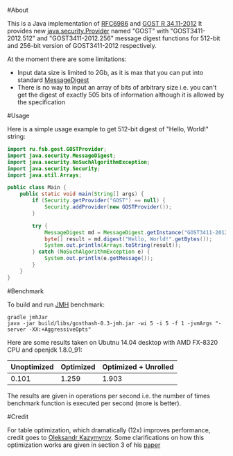#About

This is a Java implementation of [RFC6986](https://tools.ietf.org/html/rfc6986) and
[GOST R 34.11-2012](http://protect.gost.ru/document.aspx?control=7&baseC=6&page=1&month=6&year=-1&search=&id=180209)
It provides new [java.security.Provider](http://docs.oracle.com/javase/8/docs/api/java/security/Provider.html) named "GOST"
with "GOST3411-2012.512" and "GOST3411-2012.256" message digest functions for 512-bit and 256-bit version of GOST3411-2012
respectively.

At the moment there are some limitations:

* Input data size is limited to 2Gb, as it is max that you can put into standard [MessageDigest](http://docs.oracle.com/javase/8/docs/api/java/security/MessageDigest.html)
* There is no way to input an array of bits of arbitrary size i.e. you can't get the digest of exactly 505 bits of information although it is allowed by the specification

#Usage

Here is a simple usage example to get 512-bit digest of "Hello, World!" string:

```java
import ru.fsb.gost.GOSTProvider;
import java.security.MessageDigest;
import java.security.NoSuchAlgorithmException;
import java.security.Security;
import java.util.Arrays;

public class Main {
    public static void main(String[] args) {
        if (Security.getProvider("GOST") == null) {
            Security.addProvider(new GOSTProvider());
        }

        try {
            MessageDigest md = MessageDigest.getInstance("GOST3411-2012.512");
            byte[] result = md.digest("Hello, World!".getBytes());
            System.out.println(Arrays.toString(result));
        } catch (NoSuchAlgorithmException e) {
            System.out.println(e.getMessage());
        }
    }
}
```

#Benchmark

To build and run [JMH](http://openjdk.java.net/projects/code-tools/jmh/) benchmark:

    gradle jmhJar
    java -jar build/libs/gosthash-0.3-jmh.jar -wi 5 -i 5 -f 1 -jvmArgs "-server -XX:+AggressiveOpts"

Here are some results taken on Ubutnu 14.04 desktop with AMD FX-8320 CPU and openjdk 1.8.0_91:

| Unoptimized | Optimized | Optimized + Unrolled |
| ----------- | --------- | -------------------- |
|    0.101    |   1.259   |         1.903        |

The results are given in operations per second i.e. the number of times benchmark function is executed per second (more is better).

#Credit

For table optimization, which dramatically (12x) improves performance, credit goes to [Oleksandr Kazymyrov](https://github.com/okazymyrov/stribog).
Some clarifications on how this optimization works are given in section 3 of his [paper](https://okazymyrov.github.io/assets/attachments/articles/2013/6795e47b49068629cbcb2d323faafa.pdf)

